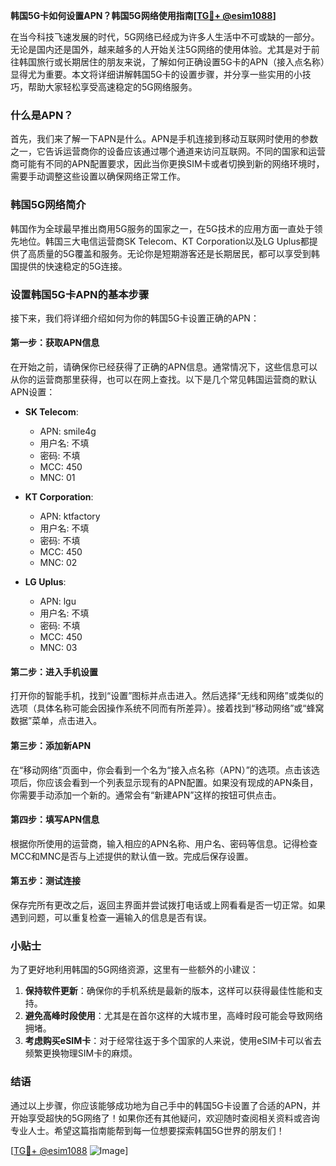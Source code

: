 **韩国5G卡如何设置APN？韩国5G网络使用指南[[TG💪+ @esim1088](https://t.me/s/esim1088)]**

在当今科技飞速发展的时代，5G网络已经成为许多人生活中不可或缺的一部分。无论是国内还是国外，越来越多的人开始关注5G网络的使用体验。尤其是对于前往韩国旅行或长期居住的朋友来说，了解如何正确设置5G卡的APN（接入点名称）显得尤为重要。本文将详细讲解韩国5G卡的设置步骤，并分享一些实用的小技巧，帮助大家轻松享受高速稳定的5G网络服务。

### 什么是APN？

首先，我们来了解一下APN是什么。APN是手机连接到移动互联网时使用的参数之一，它告诉运营商你的设备应该通过哪个通道来访问互联网。不同的国家和运营商可能有不同的APN配置要求，因此当你更换SIM卡或者切换到新的网络环境时，需要手动调整这些设置以确保网络正常工作。

### 韩国5G网络简介

韩国作为全球最早推出商用5G服务的国家之一，在5G技术的应用方面一直处于领先地位。韩国三大电信运营商SK Telecom、KT Corporation以及LG Uplus都提供了高质量的5G覆盖和服务。无论你是短期游客还是长期居民，都可以享受到韩国提供的快速稳定的5G连接。

### 设置韩国5G卡APN的基本步骤

接下来，我们将详细介绍如何为你的韩国5G卡设置正确的APN：

#### 第一步：获取APN信息

在开始之前，请确保你已经获得了正确的APN信息。通常情况下，这些信息可以从你的运营商那里获得，也可以在网上查找。以下是几个常见韩国运营商的默认APN设置：

- **SK Telecom**: 
  - APN: smile4g
  - 用户名: 不填
  - 密码: 不填
  - MCC: 450
  - MNC: 01

- **KT Corporation**: 
  - APN: ktfactory
  - 用户名: 不填
  - 密码: 不填
  - MCC: 450
  - MNC: 02

- **LG Uplus**: 
  - APN: lgu
  - 用户名: 不填
  - 密码: 不填
  - MCC: 450
  - MNC: 03

#### 第二步：进入手机设置

打开你的智能手机，找到“设置”图标并点击进入。然后选择“无线和网络”或类似的选项（具体名称可能会因操作系统不同而有所差异）。接着找到“移动网络”或“蜂窝数据”菜单，点击进入。

#### 第三步：添加新APN

在“移动网络”页面中，你会看到一个名为“接入点名称（APN）”的选项。点击该选项后，你应该会看到一个列表显示现有的APN配置。如果没有现成的APN条目，你需要手动添加一个新的。通常会有“新建APN”这样的按钮可供点击。

#### 第四步：填写APN信息

根据你所使用的运营商，输入相应的APN名称、用户名、密码等信息。记得检查MCC和MNC是否与上述提供的默认值一致。完成后保存设置。

#### 第五步：测试连接

保存完所有更改之后，返回主界面并尝试拨打电话或上网看看是否一切正常。如果遇到问题，可以重复检查一遍输入的信息是否有误。

### 小贴士

为了更好地利用韩国的5G网络资源，这里有一些额外的小建议：

1. **保持软件更新**：确保你的手机系统是最新的版本，这样可以获得最佳性能和支持。
2. **避免高峰时段使用**：尤其是在首尔这样的大城市里，高峰时段可能会导致网络拥堵。
3. **考虑购买eSIM卡**：对于经常往返于多个国家的人来说，使用eSIM卡可以省去频繁更换物理SIM卡的麻烦。

### 结语

通过以上步骤，你应该能够成功地为自己手中的韩国5G卡设置了合适的APN，并开始享受超快的5G网络了！如果你还有其他疑问，欢迎随时查阅相关资料或咨询专业人士。希望这篇指南能帮到每一位想要探索韩国5G世界的朋友们！

[[TG💪+ @esim1088](https://t.me/s/esim1088) ![Image](https://i.postimg.cc/4NQfJmqS/Snipaste-2025-05-13-00-14-12.png)]